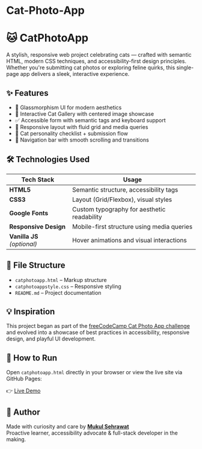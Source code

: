 # Cat-Photo-App
# 🐱 CatPhotoApp

A stylish, responsive web project celebrating cats — crafted with semantic HTML, modern CSS techniques, and accessibility-first design principles. Whether you're submitting cat photos or exploring feline quirks, this single-page app delivers a sleek, interactive experience.

## ✨ Features

- 🎨 Glassmorphism UI for modern aesthetics  
- 📸 Interactive Cat Gallery with centered image showcase  
- ✅ Accessible form with semantic tags and keyboard support  
- 📱 Responsive layout with fluid grid and media queries  
- 🐾 Cat personality checklist + submission flow  
- 🧭 Navigation bar with smooth scrolling and transitions  

## 🛠️ Technologies Used

| Tech Stack                  | Usage                                         |
|-----------------------------|-----------------------------------------------|
| **HTML5**                   | Semantic structure, accessibility tags        |
| **CSS3**                    | Layout (Grid/Flexbox), visual styles          |
| **Google Fonts**            | Custom typography for aesthetic readability   |
| **Responsive Design**       | Mobile-first structure using media queries    |
| **Vanilla JS** _(optional)_ | Hover animations and visual interactions      |

## 📁 File Structure

- `catphotoapp.html` – Markup structure  
- `catphotoappstyle.css` – Responsive styling  
- `README.md` – Project documentation  

## 💡 Inspiration

This project began as part of the [freeCodeCamp Cat Photo App challenge](https://www.freecodecamp.org) and evolved into a showcase of best practices in accessibility, responsive design, and playful UI development.

## 🚀 How to Run

Open `catphotoapp.html` directly in your browser or view the live site via GitHub Pages:

👉 [Live Demo](https://mukulsehrawat07.github.io/Cat-Photo-App/)

## 🙌 Author

Made with curiosity and care by [**Mukul Sehrawat**](https://github.com/Mukulsehrawat07)  
Proactive learner, accessibility advocate & full-stack developer in the making.
